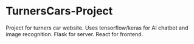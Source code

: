 # TurnersCars-Project

Project for turners car website.
Uses tensorflow/keras for AI chatbot and image recognition.
Flask for server.
React for frontend.
